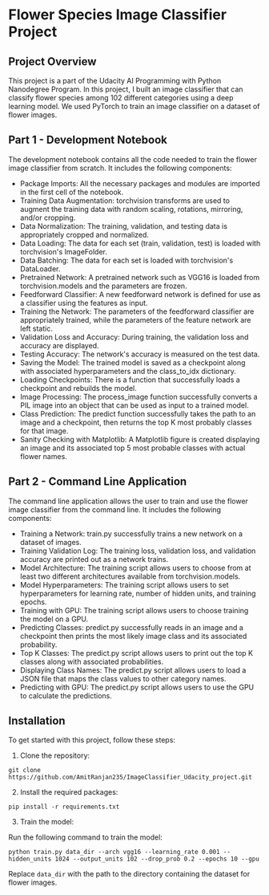 <h1>Flower Species Image Classifier Project</h1>
<h2>Project Overview</h2>
<p>This project is a part of the Udacity AI Programming with Python Nanodegree Program. In this project, I built an image classifier that can classify flower species among 102 different categories using a deep learning model. We used PyTorch to train an image classifier on a dataset of flower images.</p>

<h2>Part 1 - Development Notebook</h2>
<p>The development notebook contains all the code needed to train the flower image classifier from scratch. It includes the following components:</p>
<ul>
    <li>Package Imports: All the necessary packages and modules are imported in the first cell of the notebook.</li>
    <li>Training Data Augmentation: torchvision transforms are used to augment the training data with random scaling, rotations, mirroring, and/or cropping.</li>
    <li>Data Normalization: The training, validation, and testing data is appropriately cropped and normalized.</li>
    <li>Data Loading: The data for each set (train, validation, test) is loaded with torchvision's ImageFolder.</li>
    <li>Data Batching: The data for each set is loaded with torchvision's DataLoader.</li>
    <li>Pretrained Network: A pretrained network such as VGG16 is loaded from torchvision.models and the parameters are frozen.</li>
    <li>Feedforward Classifier: A new feedforward network is defined for use as a classifier using the features as input.</li>
    <li>Training the Network: The parameters of the feedforward classifier are appropriately trained, while the parameters of the feature network are left static.</li>
    <li>Validation Loss and Accuracy: During training, the validation loss and accuracy are displayed.</li>
    <li>Testing Accuracy: The network's accuracy is measured on the test data.</li>
    <li>Saving the Model: The trained model is saved as a checkpoint along with associated hyperparameters and the class_to_idx dictionary.</li>
    <li>Loading Checkpoints: There is a function that successfully loads a checkpoint and rebuilds the model.</li>
    <li>Image Processing: The process_image function successfully converts a PIL image into an object that can be used as input to a trained model.</li>
    <li>Class Prediction: The predict function successfully takes the path to an image and a checkpoint, then returns the top K most probably classes for that image.</li>
    <li>Sanity Checking with Matplotlib: A Matplotlib figure is created displaying an image and its associated top 5 most probable classes with actual flower names.</li>
</ul>
<h2>Part 2 - Command Line Application</h2>
<p>The command line application allows the user to train and use the flower image classifier from the command line. It includes the following components:</p>
<ul>
    <li>Training a Network: train.py successfully trains a new network on a dataset of images.</li>
    <li>Training Validation Log: The training loss, validation loss, and validation accuracy are printed out as a network trains.</li>
    <li>Model Architecture: The training script allows users to choose from at least two different architectures available from torchvision.models.</li>
    <li>Model Hyperparameters: The training script allows users to set hyperparameters for learning rate, number of hidden units, and training epochs.</li>
    <li>Training with GPU: The training script allows users to choose training the model on a GPU.</li>
    <li>Predicting Classes: predict.py successfully reads in an image and a checkpoint then prints the most likely image class and its associated probability.</li>
    <li>Top K Classes: The predict.py script allows users to print out the top K classes along with associated probabilities.</li>
    <li>Displaying Class Names: The predict.py script allows users to load a JSON file that maps the class values to other category names.</li>
    <li>Predicting with GPU: The predict.py script allows users to use the GPU to calculate the predictions.</li>
</ul>

<h2>Installation</h2> 
<div>
  <p>To get started with this project, follow these steps:</p>
  <ol>
    <li>Clone the repository:</li>
  </ol>
  <pre><code class="language-bash">git clone https://github.com/AmitRanjan235/ImageClassifier_Udacity_project.git</code></pre>
  <ol start="2">
    <li>Install the required packages:</li>
  </ol>
  <pre><code class="language-bash">pip install -r requirements.txt</code></pre>
  <ol start="3">
    <li>Train the model:</li>
  </ol>
  <p>Run the following command to train the model:</p>
  <pre><code class="language-bash">python train.py data_dir --arch vgg16 --learning_rate 0.001 --hidden_units 1024 --output_units 102 --drop_prob 0.2 --epochs 10 --gpu</code></pre>
  <p>Replace <code>data_dir</code> with the path to the directory containing the dataset for flower images.</p>
</div>
